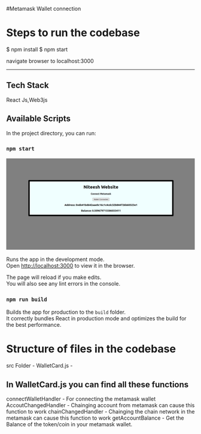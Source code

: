 #Metamask Wallet connection
# Steps to run the codebase 

$ npm install
$ npm start

navigate browser to localhost:3000

-----------------------------
## Tech Stack

React Js,Web3js 

## Available Scripts

In the project directory, you can run:

### `npm start`


![Metamask connect](public/Metamaskconnect.png?raw=true "Metamask connect")

Runs the app in the development mode.\
Open [http://localhost:3000](http://localhost:3000) to view it in the browser.

The page will reload if you make edits.\
You will also see any lint errors in the console.

### `npm run build`

Builds the app for production to the `build` folder.\
It correctly bundles React in production mode and optimizes the build for the best performance.

# Structure of files in the codebase

src Folder -
    WalletCard.js - 
## In WalletCard.js you can find all these functions

connectWalletHandler - For connecting the metamask wallet
AccoutChangedHandler - Chainging account from metamask can cause this function to work
chainChangedHandler - Chainging the chain network in the metamask can cause this function to work
getAccountBalance - Get the Balance of the token/coin in your metamask wallet. 


